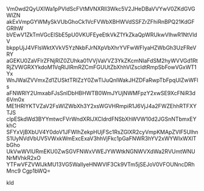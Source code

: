 Vm0wd2QyUXlWa1pPVldScFVtMVNXRll3Wkc5V2JHeDBaVVYwV0ZKdGVGWlZN
akExVmpGYWMySkVUbGhoCk1VcFVWbXBHWVdSSFZrZFhiRnBPQ21KdGFGRlhW
bVEwV1ZkTmVGcElSbE5pU0VKUFEyeEtkVkZ1YkZkaQpWRUkwVlhwR1NtVldV
bkppUjJ4VFlsWktXVkV5YzNkbFJrNXpVbXhrYVFwWFIyaHZWbGh3UzFReVRY
aGEKU0ZaVFlrZFNjRlZ0ZUhka01VVjVaVVZ3YkZKcmNIaFdSM2hyWVVGd1Rt
RjZVWGRXYkdoM1VqRlJlRmRZCmFGUUtZbXhhVlZscldtRmpSbFowVGxWT1Yx
WnJWalZVVmxZd1ZUSktTRlZzY0ZwTlJuQnlWakJHZDFaRwpTbFpqUlZwWFls
aFNWRlY2UmxabFJsSnlDbHBHWTB0WmJYUjNWMFpzY2xwSE9XcFNiR3d6Vm0x
ME1HRlYKTVZaV2FsWlZWbXh3Y2xsWGVHRmpiR1J6VjJ4a2FWZEhhRTFXYTJS
clpESkdWd3BYYmtwcFVrWndXRlJXCldrdFNSbXhWVW10d2JGSnNTbmxEYkhC
SFYxVjBXbUV4Y0doV1JFWlhZekpHUjFSc1RsZGlXR2cyVmpKMApZVlF5Ulhn
S1UyNVdVbUV5VWxkWmExcExaV3hhVjFkc1pGaFNWR3hYV2xWYWIxWXlTbGho
UkVwWVlURmEKU0ZwSGVFNWxVWEJYWWtkNGNWVXdWa2RVUmtWNUNrMVhkR2xO
YTFwVFZVWlJkMU13VG5WalIyeHNWVlF3Ck9VTm5jSEJoV0VFOUNncDRhMnc9
Cgp1bWQ=

kld
